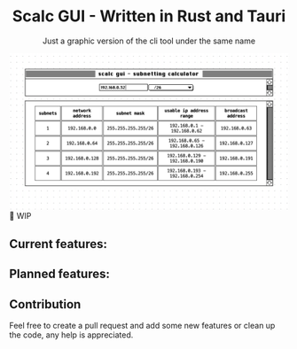 <div align="center">
    <h1 align = "center">Scalc GUI - Written in Rust and Tauri</h1>
</div>
<p align="center">
  Just a graphic version of the cli tool under the same name
</p>
 
![Scalc GUI](./assets/readme/scalc-gui-example.png)
🚧 WIP
    
## Current features:

## Planned features:

## Contribution
Feel free to create a pull request and add some new features or clean up the code, any help is appreciated.
